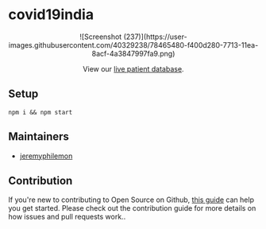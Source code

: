 # covid19india

<p align="center">
![Screenshot (237)](https://user-images.githubusercontent.com/40329238/78465480-f400d280-7713-11ea-8acf-4a3847997fa9.png)
</p>

<p align="center">
  View our <a href="https://bit.ly/patientdb">live patient database</a>.
 </p>

## Setup

```
npm i && npm start
```

## Maintainers

- [jeremyphilemon](https://github.com/jeremyphilemon)

## Contribution

If you're new to contributing to Open Source on Github, [this guide](https://guides.github.com/activities/contributing-to-open-source/) can help you get started. Please check out the contribution guide for more details on how issues and pull requests work..
